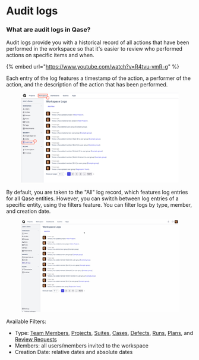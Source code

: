 # Audit logs

### What are audit logs in Qase?

Audit logs provide you with a historical record of all actions that have been performed in the workspace so that it's easier to review who performed actions on specific items and when.

{% embed url="https://www.youtube.com/watch?v=R4tvu-vmR-g" %}

Each entry of the log features a timestamp of the action, a performer of the action, and the description of the action that has been performed.

<figure><img src="../../.gitbook/assets/60503.png" alt="" width="563"><figcaption></figcaption></figure>

By default, you are taken to the "All" log record, which features log entries for all Qase entities. However, you can switch between log entries of a specific entity, using the filters feature. You can filter logs by type, member, and creation date.

<figure><img src="../../.gitbook/assets/logs.gif" alt="" width="563"><figcaption></figcaption></figure>

Available Filters:

* Type: [Team Members](users.md), [Projects](../../general/get-started-with-the-qase-platform/create-a-project.md), [Suites](../../test-management/create-a-test-suite.md), [Cases](../../general/get-started-with-the-qase-platform/test-cases/), [Defects](../../general/issues/defects.md), [Runs](../../general/get-started-with-the-qase-platform/create-a-test-run/), [Plans](../../general/execution/test-plan.md), and [Review Requests](../../general/get-started-with-the-qase-platform/test-cases/test-case-review.md)
* Members: all users/members invited to the workspace
* Creation Date: relative dates and absolute dates
